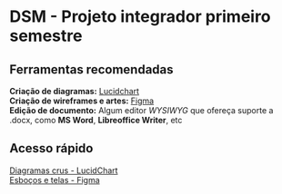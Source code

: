 # DSM - Projeto integrador primeiro semestre

## Ferramentas recomendadas
**Criação de diagramas:** [Lucidchart](https://www.lucidchart.com/pages/pt)  
**Criação de wireframes e artes:** [Figma](https://www.figma.com/)  
**Edição de documento:** Algum editor *WYSIWYG* que ofereça suporte a .docx, como **MS Word**, **Libreoffice Writer**, etc 

## Acesso rápido
[Diagramas crus - LucidChart](https://lucid.app/folder/invitations/accept/inv_9ab579d6-fb04-45f0-80b0-446e823cd061)  
[Esboços e telas - Figma](https://www.figma.com/files/project/26281933/PI-Primeiro-Semestre?fuid=952349321841240141)  
